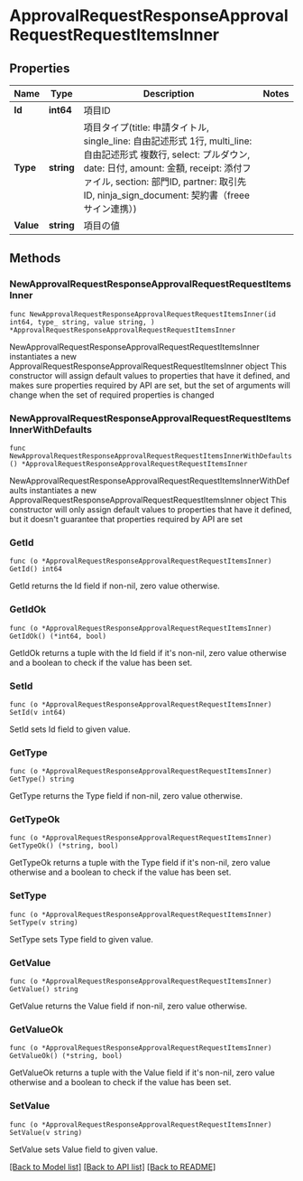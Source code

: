 # ApprovalRequestResponseApprovalRequestRequestItemsInner

## Properties

Name | Type | Description | Notes
------------ | ------------- | ------------- | -------------
**Id** | **int64** | 項目ID | 
**Type** | **string** | 項目タイプ(title: 申請タイトル, single_line: 自由記述形式 1行, multi_line: 自由記述形式 複数行, select: プルダウン, date: 日付, amount: 金額, receipt: 添付ファイル, section: 部門ID, partner: 取引先ID, ninja_sign_document: 契約書（freeeサイン連携）) | 
**Value** | **string** | 項目の値 | 

## Methods

### NewApprovalRequestResponseApprovalRequestRequestItemsInner

`func NewApprovalRequestResponseApprovalRequestRequestItemsInner(id int64, type_ string, value string, ) *ApprovalRequestResponseApprovalRequestRequestItemsInner`

NewApprovalRequestResponseApprovalRequestRequestItemsInner instantiates a new ApprovalRequestResponseApprovalRequestRequestItemsInner object
This constructor will assign default values to properties that have it defined,
and makes sure properties required by API are set, but the set of arguments
will change when the set of required properties is changed

### NewApprovalRequestResponseApprovalRequestRequestItemsInnerWithDefaults

`func NewApprovalRequestResponseApprovalRequestRequestItemsInnerWithDefaults() *ApprovalRequestResponseApprovalRequestRequestItemsInner`

NewApprovalRequestResponseApprovalRequestRequestItemsInnerWithDefaults instantiates a new ApprovalRequestResponseApprovalRequestRequestItemsInner object
This constructor will only assign default values to properties that have it defined,
but it doesn't guarantee that properties required by API are set

### GetId

`func (o *ApprovalRequestResponseApprovalRequestRequestItemsInner) GetId() int64`

GetId returns the Id field if non-nil, zero value otherwise.

### GetIdOk

`func (o *ApprovalRequestResponseApprovalRequestRequestItemsInner) GetIdOk() (*int64, bool)`

GetIdOk returns a tuple with the Id field if it's non-nil, zero value otherwise
and a boolean to check if the value has been set.

### SetId

`func (o *ApprovalRequestResponseApprovalRequestRequestItemsInner) SetId(v int64)`

SetId sets Id field to given value.


### GetType

`func (o *ApprovalRequestResponseApprovalRequestRequestItemsInner) GetType() string`

GetType returns the Type field if non-nil, zero value otherwise.

### GetTypeOk

`func (o *ApprovalRequestResponseApprovalRequestRequestItemsInner) GetTypeOk() (*string, bool)`

GetTypeOk returns a tuple with the Type field if it's non-nil, zero value otherwise
and a boolean to check if the value has been set.

### SetType

`func (o *ApprovalRequestResponseApprovalRequestRequestItemsInner) SetType(v string)`

SetType sets Type field to given value.


### GetValue

`func (o *ApprovalRequestResponseApprovalRequestRequestItemsInner) GetValue() string`

GetValue returns the Value field if non-nil, zero value otherwise.

### GetValueOk

`func (o *ApprovalRequestResponseApprovalRequestRequestItemsInner) GetValueOk() (*string, bool)`

GetValueOk returns a tuple with the Value field if it's non-nil, zero value otherwise
and a boolean to check if the value has been set.

### SetValue

`func (o *ApprovalRequestResponseApprovalRequestRequestItemsInner) SetValue(v string)`

SetValue sets Value field to given value.



[[Back to Model list]](../README.md#documentation-for-models) [[Back to API list]](../README.md#documentation-for-api-endpoints) [[Back to README]](../README.md)


